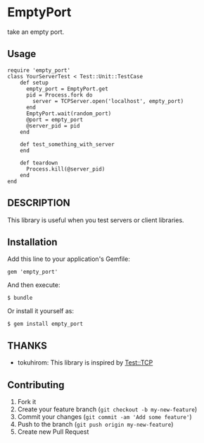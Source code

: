 # EmptyPort

take an empty port.

## Usage
    require 'empty_port'
    class YourServerTest < Test::Unit::TestCase
        def setup
          empty_port = EmptyPort.get
          pid = Process.fork do
            server = TCPServer.open('localhost', empty_port)
          end
          EmptyPort.wait(random_port)
          @port = empty_port
          @server_pid = pid
        end

        def test_something_with_server
        end

        def teardown
          Process.kill(@server_pid)
        end
    end

## DESCRIPTION

This library is useful when you test servers or client libraries.

## Installation

Add this line to your application's Gemfile:

    gem 'empty_port'

And then execute:

    $ bundle

Or install it yourself as:

    $ gem install empty_port

## THANKS

 * tokuhirom: This library is inspired by [Test::TCP](http://metacpan.org/module/Test::TCP)

## Contributing

1. Fork it
2. Create your feature branch (`git checkout -b my-new-feature`)
3. Commit your changes (`git commit -am 'Add some feature'`)
4. Push to the branch (`git push origin my-new-feature`)
5. Create new Pull Request
